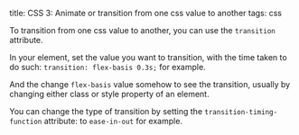 title: CSS 3: Animate or transition from one css value to another
tags: css

To transition from one css value to another, you can use the `transition` attribute.

In your element, set the value you want to transition, with the time taken to do such: `transition: flex-basis 0.3s;` for example.

And the change `flex-basis` value somehow to see the transition, usually by changing either class or style property of an element.

You can change the type of transition by setting the `transition-timing-function` attribute: to `ease-in-out` for example.
